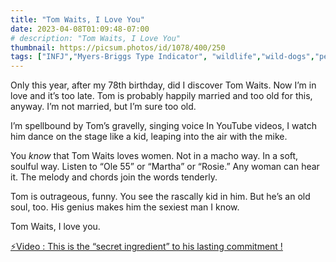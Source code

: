 ```yaml
---
title: "Tom Waits, I Love You"
date: 2023-04-08T01:09:48-07:00
# description: "Tom Waits, I Love You"
thumbnail: https://picsum.photos/id/1078/400/250
tags: ["INFJ","Myers-Briggs Type Indicator", "wildlife","wild-dogs","pets","animal-welfare"]
---
```



<!-- This is **bold** text, and this is *emphasized* text.
![infp_injf table](/infp_injf-table.jpg)
Visit the [Hugo](https://gohugo.io) website! -->

<!-- https://beaconstreetusa.com/wp/tom-waits-i-love-you/ -->

Only this year, after my 78th birthday, did I discover Tom Waits.  Now I’m in love and it’s too late.  Tom is probably happily married and too old for this, anyway.  I’m not married, but I’m sure too old.

I’m spellbound by Tom’s gravelly, singing voice  In YouTube videos, I watch him dance on the stage like a kid, leaping into the air with the mike.

You *know* that Tom Waits loves women. Not in a macho way. In a soft, soulful way.  Listen to “Ole 55” or “Martha” or “Rosie.”  Any woman can hear it.  The melody and chords join the words tenderly.

Tom is outrageous, funny.  You see the rascally kid in him.  But he’s an old soul, too.  His genius makes him the sexiest man I know.

Tom Waits, I love you.

<p><a id="aflink" href="https://hop.clickbank.net/?affiliate=klayu&vendor=hissecret&lp=0" class="one" target="_blank" title="⚡Video : This is the “secret ingredient” to his lasting commitment !">⚡Video : This is the “secret ingredient” to his lasting commitment !</a></p>